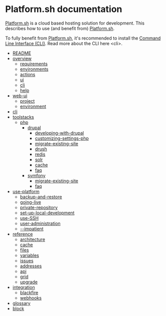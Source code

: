 Platform.sh documentation
=========================

[Platform.sh](https://platform.sh) is a cloud based hosting solution for
development. This describes how to use (and benefit from)
[Platform.sh](https://platform.sh).

To fully benefit from [Platform.sh](https://platform.sh), it's
recommended to install the [Command Line Interface
(CLI)](https://github.com/platformsh/platformsh-cli). Read more about
the CLI here \<cli\>.

* [README](README.md)
* [overview](overview/README.md)
  * [requirements](overview/technical-requirements.md)
  * [environments](overview/platform-environments.md)
  * [actions](overview/platform-actions.md)
  * [ui](overview/platform-web-ui.md)
  * [cli](overview/platform-cli.md)
  * [help](overview/getting-help.md)
* [web-ui](web-ui/README.md)
  * [project](web-ui/configure-project.md)
  * [environment](web-ui/configure-environment.md)
* [cli](cli/README.md)
* [toolstacks](toolstacks/README.md)
  * [php](toolstacks/php/README.md)
    * [drupal](toolstacks/php/drupal/README.md)
      * [developing-with-drupal](toolstacks/php/drupal/developing-with-drupal.md)
      * [customizing-settings-php](toolstacks/php/drupal/customizing-settings-php.md)
      * [migrate-existing-site](toolstacks/php/drupal/migrate-existing-site.md)
      * [drush](toolstacks/php/drupal/drush.md)
      * [redis](toolstacks/php/drupal/redis.md)
      * [solr](toolstacks/php/drupal/solr.md)
      * [cache](toolstacks/php/drupal/cache.md)
      * [faq](toolstacks/php/drupal/faq.md)
    * [symfony](toolstacks/php/symfony/README.md)
      * [migrate-existing-site](toolstacks/php/symfony/migrate-existing-site.md)
      * [faq](toolstacks/php/symfony/faq.md)
* [use-platform](use-platform/README.md)
  * [backup-and-restore](use-platform/backup-and-restore.md)
  * [going-live](use-platform/going-live.md)
  * [private-repository](use-platform/private-repository.md)
  * [set-up-local-development](use-platform/set-up-local-development.md)
  * [use-SSH](use-platform/use-SSH.md)
  * [user-administration](use-platform/user-administration.md)
  * [--impatient](use-platform/getting-started-for-the-impatient.md)
* [reference](reference/README.md)
  * [architecture](reference/architecture.md)
  * [cache](reference/cache.md)
  * [files](reference/configuration-files.md)
  * [variables](reference/environment-variables.md)
  * [issues](reference/known-issues.md)
  * [addresses](reference/public-ip-addresses.md)
  * [api](reference/rest-api.md)
  * [grid](reference/service-grid.md)
  * [upgrade](reference/upgrade.md)
* [integration](integration/README.md)
  * [blackfire](integration/blackfire.md)
  * [webhooks](integration/webhooks.md)
* [glossary](glossary.md)
* [block](protective-block.md)